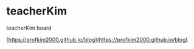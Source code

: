 # teacherKim
teacherKim board

[https://profkim2000.github.io/blog](https://profkim2000.github.io/blog)
